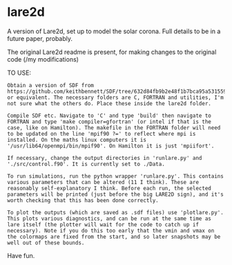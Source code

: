 # lare2d

A version of Lare2d, set up to model the solar corona. Full details to be in a future paper, probably.

The original Lare2d readme is present, for making changes to the original code (/my modifications)

TO USE:

    Obtain a version of SDF from https://github.com/keithbennett/SDF/tree/632d84fb9b2e48f1b7bca95a531559c9f4bf1c99 or equivalent. The necessary folders are C, FORTRAN and utilities, I'm not sure what the others do. Place these inside the lare2d folder.

    Compile SDF etc. Navigate to 'C' and type 'build' then navigate to FORTRAN and type 'make compiler=gfortran' (or intel if that is the case, like on Hamilton). The makefile in the FORTRAN folder will need to be updated on the line 'mpif90 ?=' to reflect where mpi is installed. On the maths linux computers it is '/usr/lib64/openmpi/bin/mpif90'. On Hamilton it is just 'mpiifort'.

    If necessary, change the output directories in 'runlare.py' and './src/control.f90'. It is currently set to ./Data.

    To run simulations, run the python wrapper 'runlare.py'. This contains various parameters that can be altered (11 I think). These are reasonably self-explanatory I think. Before each run, the selected parameters will be printed (just before the big LARE2D sign), and it's worth checking that this has been done correctly.

    To plot the outputs (which are saved as .sdf files) use 'plotlare.py'. This plots various diagnostics, and can be run at the same time as lare itself (the plotter will wait for the code to catch up if necessary). Note if you do this too early that the vmin and vmax on the colormaps are fixed from the start, and so later snapshots may be well out of these bounds.

Have fun.
